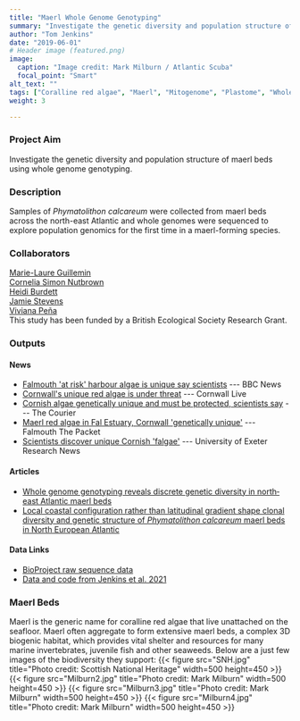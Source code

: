 ```yaml
---
title: "Maerl Whole Genome Genotyping"
summary: "Investigate the genetic diversity and population structure of maerl beds"
author: "Tom Jenkins"
date: "2019-06-01"
# Header image (featured.png)
image:
  caption: "Image credit: Mark Milburn / Atlantic Scuba"
  focal_point: "Smart"
alt_text: ""
tags: ["Coralline red algae", "Maerl", "Mitogenome", "Plastome", "Whole genome sequencing"]
weight: 3

---
```


### Project Aim
Investigate the genetic diversity and population structure of maerl beds using whole genome genotyping.

### Description
Samples of _Phymatolithon calcareum_ were collected from maerl beds across the north-east Atlantic and whole genomes were sequenced to explore population genomics for the first time in a maerl-forming species.


### Collaborators
[Marie-Laure Guillemin](https://scholar.google.es/citations?user=r3DnKwQAAAAJ&hl=en)  
[Cornelia Simon Nutbrown](https://www.hw.ac.uk/uk/schools/energy-geoscience-infrastructure-society/research/iles/simon-nutbrown-cornelia.htm)  
[Heidi Burdett](https://scholar.google.com/citations?sortby=pubdate&hl=en&user=WEqx528AAAAJ&view_op=list_works)  
[Jamie Stevens](https://biosciences.exeter.ac.uk/staff/profile/index.php?web_id=jamie_stevens)  
[Viviana Peña](https://scholar.google.es/citations?user=gbvn59UAAAAJ&hl=fr)  
This study has been funded by a British Ecological Society Research Grant.


### Outputs

#### News
- [Falmouth 'at risk' harbour algae is unique say scientists](https://www.bbc.co.uk/news/uk-england-cornwall-56586904) --- BBC News
- [Cornwall's unique red algae is under threat](https://www.cornwalllive.com/news/cornwall-news/cornwalls-unique-red-algae-under-5249736) --- Cornwall Live
- [Cornish algae genetically unique and must be protected, scientists say](https://www.thecourier.co.uk/news/uk-world/2088130/cornish-algae-genetically-unique-and-must-be-protected-scientists-say/) --- The Courier
- [Maerl red algae in Fal Estuary, Cornwall 'genetically unique'](https://www.falmouthpacket.co.uk/news/19199635.maerl-red-algae-fal-estuary-cornwall-genetically-unique/) --- Falmouth The Packet
- [Scientists discover unique Cornish 'falgae'](http://www.exeter.ac.uk/news/research/title_851452_en.html) --- University of Exeter Research News

#### Articles
- [Whole genome genotyping reveals discrete genetic diversity in north‐east Atlantic maerl beds](https://doi.org/10.1111/eva.13219) 
- [Local coastal configuration rather than latitudinal gradient shape clonal diversity and genetic structure of _Phymatolithon calcareum_ maerl beds in North European Atlantic](https://doi.org/10.3389/fmars.2019.00149)

#### Data Links
- [BioProject raw sequence data](https://www.ncbi.nlm.nih.gov/bioproject/PRJNA682082)
- [Data and code from Jenkins et al. 2021](https://github.com/Tom-Jenkins/maerl_genomics) 

### Maerl Beds
Maerl is the generic name for coralline red algae that live unattached on the seafloor. Maerl often aggregate to form extensive maerl beds, a complex 3D biogenic habitat, which provides vital shelter and resources for many marine invertebrates, juvenile fish and other seaweeds. Below are a just few images of the biodiversity they support:
{{< figure src="SNH.jpg" title="Photo credit: Scottish National Heritage" width=500 height=450 >}}
{{< figure src="Milburn2.jpg" title="Photo credit: Mark Milburn" width=500 height=450 >}}
{{< figure src="Milburn3.jpg" title="Photo credit: Mark Milburn" width=500 height=450 >}}
{{< figure src="Milburn4.jpg" title="Photo credit: Mark Milburn" width=500 height=450 >}}